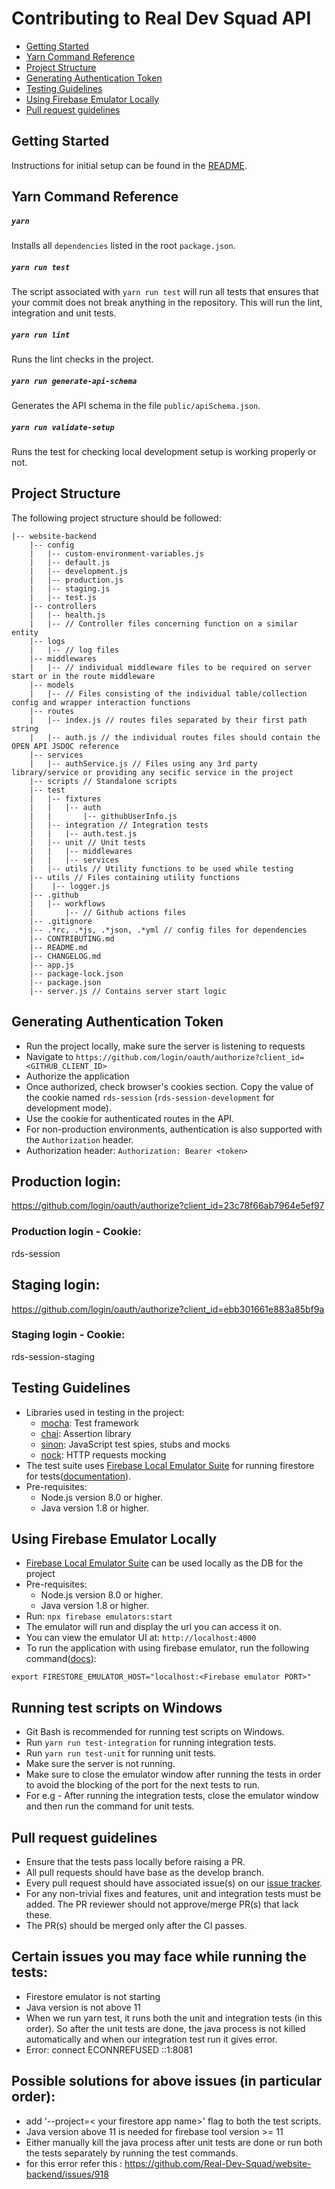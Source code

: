 # Contributing to Real Dev Squad API

- [Getting Started](#getting-started)
- [Yarn Command Reference](#yarn-command-reference)
- [Project Structure](#project-structure)
- [Generating Authentication Token](#generating-authentication-token)
- [Testing Guidelines](#testing-guidelines)
- [Using Firebase Emulator Locally](#using-firebase-emulator-locally)
- [Pull request guidelines](#pull-request-guidelines)

## Getting Started

Instructions for initial setup can be found in the [README](README.md).

## Yarn Command Reference

##### `yarn`

Installs all `dependencies` listed in the root `package.json`.

##### `yarn run test`

The script associated with `yarn run test` will run all tests that ensures that your commit does not break anything in the
repository. This will run the lint, integration and unit tests.

##### `yarn run lint`

Runs the lint checks in the project.

##### `yarn run generate-api-schema`

Generates the API schema in the file `public/apiSchema.json`.

##### `yarn run validate-setup`

Runs the test for checking local development setup is working properly or not.

## Project Structure

The following project structure should be followed:

```shell script
|-- website-backend
    |-- config
    |   |-- custom-environment-variables.js
    |   |-- default.js
    |   |-- development.js
    |   |-- production.js
    |   |-- staging.js
    |   |-- test.js
    |-- controllers
    |   |-- health.js
    |   |-- // Controller files concerning function on a similar entity
    |-- logs
    |   |-- // log files
    |-- middlewares
    |   |-- // individual middleware files to be required on server start or in the route middleware
    |-- models
    |   |-- // Files consisting of the individual table/collection config and wrapper interaction functions
    |-- routes
    |   |-- index.js // routes files separated by their first path string
    |   |-- auth.js // the individual routes files should contain the OPEN API JSDOC reference
    |-- services
    |   |-- authService.js // Files using any 3rd party library/service or providing any secific service in the project
    |-- scripts // Standalone scripts
    |-- test
    |   |-- fixtures
    |   |   |-- auth
    |   |       |-- githubUserInfo.js
    |   |-- integration // Integration tests
    |   |   |-- auth.test.js
    |   |-- unit // Unit tests
    |   |   |-- middlewares
    |   |   |-- services
    |   |-- utils // Utility functions to be used while testing
    |-- utils // Files containing utility functions
    |    |-- logger.js
    |-- .github
    |   |-- workflows
    |       |-- // Github actions files
    |-- .gitignore
    |-- .*rc, .*js, .*json, .*yml // config files for dependencies
    |-- CONTRIBUTING.md
    |-- README.md
    |-- CHANGELOG.md
    |-- app.js
    |-- package-lock.json
    |-- package.json
    |-- server.js // Contains server start logic

```

## Generating Authentication Token

- Run the project locally, make sure the server is listening to requests
- Navigate to `https://github.com/login/oauth/authorize?client_id=<GITHUB_CLIENT_ID>`
- Authorize the application
- Once authorized, check browser's cookies section. Copy the value of the cookie named `rds-session` (`rds-session-development` for development mode).
- Use the cookie for authenticated routes in the API.
- For non-production environments, authentication is also supported with the `Authorization` header.
- Authorization header: `Authorization: Bearer <token>`

## Production login:

https://github.com/login/oauth/authorize?client_id=23c78f66ab7964e5ef97

### Production login - Cookie:

rds-session

## Staging login:

https://github.com/login/oauth/authorize?client_id=ebb301661e883a85bf9a

### Staging login - Cookie:

rds-session-staging

## Testing Guidelines

- Libraries used in testing in the project:
  - [mocha](https://mochajs.org/): Test framework
  - [chai](https://www.chaijs.com/): Assertion library
  - [sinon](https://sinonjs.org/): JavaScript test spies, stubs and mocks
  - [nock](https://github.com/nock/nock/blob/main/README.md): HTTP requests mocking
- The test suite uses [Firebase Local Emulator Suite](https://firebase.google.com/docs/emulator-suite) for running firestore for tests([documentation](https://firebase.google.com/docs/emulator-suite/install_and_configure)).
- Pre-requisites:
  - Node.js version 8.0 or higher.
  - Java version 1.8 or higher.

## Using Firebase Emulator Locally

- [Firebase Local Emulator Suite](https://firebase.google.com/docs/emulator-suite) can be used locally as the DB for the project
- Pre-requisites:
  - Node.js version 8.0 or higher.
  - Java version 1.8 or higher.
- Run: `npx firebase emulators:start`
- The emulator will run and display the url you can access it on.
- You can view the emulator UI at: `http://localhost:4000`
- To run the application with using firebase emulator, run the following command([docs](https://firebase.google.com/docs/emulator-suite/connect_firestore#admin_sdks)):

```shell
export FIRESTORE_EMULATOR_HOST="localhost:<Firebase emulator PORT>"
```

## Running test scripts on Windows

- Git Bash is recommended for running test scripts on Windows.
- Run `yarn run test-integration` for running integration tests.
- Run `yarn run test-unit` for running unit tests.
- Make sure the server is not running.
- Make sure to close the emulator window after running the tests in order to avoid the blocking of the port for the next tests to run.
- For e.g - After running the integration tests, close the emulator window and then run the command for unit tests.

## Pull request guidelines

- Ensure that the tests pass locally before raising a PR.
- All pull requests should have base as the develop branch.
- Every pull request should have associated issue(s) on our [issue tracker](https://github.com/Real-Dev-Squad/website-backend/issues).
- For any non-trivial fixes and features, unit and integration tests must be added. The PR reviewer should not approve/merge PR(s) that lack these.
- The PR(s) should be merged only after the CI passes.

## Certain issues you may face while running the tests:

- Firestore emulator is not starting
- Java version is not above 11
- When we run yarn test, it runs both the unit and integration tests (in this order). So after the unit tests are done, the java process is not killed automatically and when our integration test run it gives error.
- Error: connect ECONNREFUSED ::1:8081

## Possible solutions for above issues (in particular order):

- add '--project=< your firestore app name>' flag to both the test scripts.
- Java version above 11 is needed for firebase tool version >= 11
- Either manually kill the java process after unit tests are done or run both the tests separately by running the test commands.
- for this error refer this : https://github.com/Real-Dev-Squad/website-backend/issues/918
